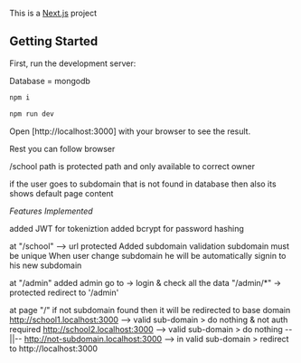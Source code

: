 This is a [Next.js](https://nextjs.org) project
## Getting Started
First, run the development server:

Database = mongodb

```bash
npm i

npm run dev 
```

Open [http://localhost:3000] with your browser to see the result.

Rest you can follow browser

/school path is protected path and only available to correct owner

if the user goes to subdomain that is not found in database then also its shows default page content

*Features Implemented*

added JWT for tokeniztion
added bcrypt for password hashing


 at "/school" --> url
protected
Added subdomain validation subdomain must be unique
When user change subdomain he will be automatically signin to his new subdomain


 at "/admin"
added admin go to  -> login & check all the data
"/admin/*" -> protected redirect to '/admin'



 at page "/"
if not subdomain found then it will be redirected to base domain
http://school1.localhost:3000 --> valid sub-domain > do nothing & not auth required
http://school2.localhost:3000 --> valid sub-domain > do nothing --||--
http://not-subdomain.localhost:3000 --> in valid sub-domain > redirect to http://localhost:3000

<!-- end -->
